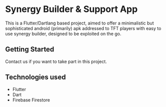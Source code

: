 # Synergy Builder & Support App

This is a Flutter/Dartlang based project, aimed to offer a minimalistic but sophisticated android (primarily) apk addressed to TFT players with easy to use synergy builder, designed to be exploited on the go.

## Getting Started

Contact us if you want to take part in this project. 

## Technologies used
- Flutter
- Dart
- Firebase Firestore
